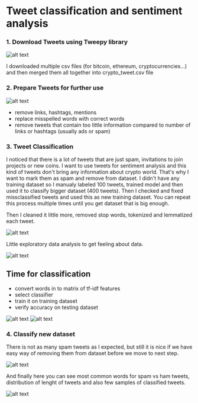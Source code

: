 # Tweet classification and sentiment analysis

### 1. Download Tweets using Tweepy library

![alt text](https://user-images.githubusercontent.com/74175283/139527487-62f46004-851e-43ff-93fb-d954f4cdb4cf.png)

I downloaded multiple csv files (for bitcoin, ethereum, cryptocurrencies...) and then merged them all together into crypto_tweet.csv file

### 2. Prepare Tweets for further use

![alt text](https://user-images.githubusercontent.com/74175283/139527599-267b37a3-31c3-4621-bd17-b69e0aebfc71.png)

- remove links, hashtags, mentions
- replace misspelled words with correct words
- remove tweets that contain too little information compared to number of links or hashtags (usually ads or spam)

### 3. Tweet Classification
I noticed that there is a lot of tweets that are just spam, invitations to join projects or new coins. I want to use tweets for sentiment analysis and this kind of tweets don't bring any information about crypto world. That's why I want to mark them as spam and remove from dataset.
I didn't have any training dataset so I manualy labeled 100 tweets, trained model and then used it to classify bigger dataset (400 tweets). Then I checked and fixed missclassified tweets and used this as new training dataset. You can repeat this process multiple times until you get dataset that is big enough.

Then I cleaned it little more, removed stop words, tokenized and lemmatized each tweet.

![alt text](https://user-images.githubusercontent.com/74175283/139527781-4c9b001b-347d-499d-8fd1-c6d9eb9e7d30.png)

Little exploratory data analysis to get feeling about data.

![alt text](https://user-images.githubusercontent.com/74175283/139528438-c175a3fa-6b91-4f47-a19a-03a962581f59.png)

## Time for classification
- convert words in to matrix of tf-idf features
- select classifier
- train it on training dataset
- verify accuracy on testing dataset

![alt text](https://user-images.githubusercontent.com/74175283/139528514-3c7461bc-b04d-44fc-bac7-3b5b49f21f69.png)
![alt text](https://user-images.githubusercontent.com/74175283/139528520-07a86bcb-97f5-48a5-a2fd-8b5858ae171f.png)


### 4. Classify new dataset

There is not as many spam tweets as I expected, but still it is nice if we have easy way of removing them from dataset before we move to next step.

![alt text](https://user-images.githubusercontent.com/74175283/139528591-f52c4e14-c186-48dd-a20f-82056770bafb.png)

And finally here you can see most common words for spam vs ham tweets, distribution of lenght of tweets and also few samples of classified tweets.

![alt text](https://user-images.githubusercontent.com/74175283/139528655-9a7b4456-c893-4fee-b423-b920b00056f3.png)
